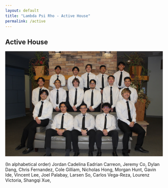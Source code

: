 ```yaml
---
layout: default
title: "Lambda Psi Rho - Active House"
permalink: /active
---
```


<!-- Content -->
<section class="level is-large has-text-centered">
    <div class="container">
    <h1 class="title">Active House</h1>
    <p class="content">
        <img src="/images/IMG_4887.jpg">
    </p>
    <p>
    (In alphabetical order)
    Jordan Cadelina
    Eadrian Carreon,
    Jeremy	Co,
    Dylan Dang,
    Chris Fernandez,
    Cole Gilliam, 
    Nicholas Hong, 
    Morgan Hunt, 
    Gavin Ide, 
    Vincent	Lee, 
    Joel Palabay, 
    Larsen So, 
    Carlos Vega-Reza, 
    Lourenz	Victoria, 
    Shangqi	Xue, 
    </P>
    </div>
</section>